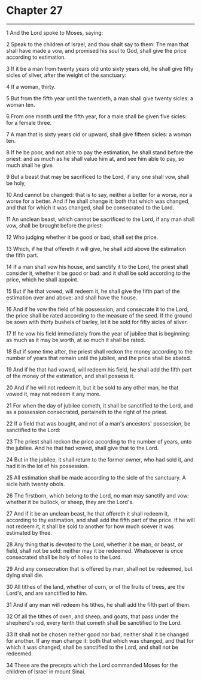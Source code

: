 # Chapter 27

***

1 And the Lord spoke to Moses, saying:

2 Speak to the children of Israel, and thou shalt say to them: The man that shall have made a vow, and promised his soul to God, shall give the price according to estimation.

3 If it be a man from twenty years old unto sixty years old, he shall give fifty sicles of silver, after the weight of the sanctuary:

4 If a woman, thirty.

5 But from the fifth year until the twentieth, a man shall give twenty sicles: a woman ten.

6 From one month until the fifth year, for a male shall be given five sicles: for a female three.

7 A man that is sixty years old or upward, shall give fifteen sicles: a woman ten.

8 If he be poor, and not able to pay the estimation, he shall stand before the priest: and as much as he shall value him at, and see him able to pay, so much shall he give.

9 But a beast that may be sacrificed to the Lord, if any one shall vow, shall be holy,

10 And cannot be changed: that is to say, neither a better for a worse, nor a worse for a better. And if he shall change it: both that which was changed, and that for which it was changed, shall be consecrated to the Lord.

11 An unclean beast, which cannot be sacrificed to the Lord, if any man shall vow, shall be brought before the priest:

12 Who judging whether it be good or bad, shall set the price.

13 Which, if he that offereth it will give, he shall add above the estimation the fifth part.

14 If a man shall vow his house, and sanctify it to the Lord, the priest shall consider it, whether it be good or bad: and it shall be sold according to the price, which he shall appoint.

15 But if he that vowed, will redeem it, he shall give the fifth part of the estimation over and above: and shall have the house.

16 And if he vow the field of his possession, and consecrate it to the Lord, the price shall be rated according to the measure of the seed. If the ground be sown with thirty bushels of barley, let it be sold for fifty sicles of silver.

17 If he vow his field immediately from the year of jubilee that is beginning: as much as it may be worth, at so much it shall be rated.

18 But if some time after, the priest shall reckon the money according to the number of years that remain until the jubilee, and the price shall be abated.

19 And if he that had vowed, will redeem his field, he shall add the fifth part of the money of the estimation, and shall possess it.

20 And if he will not redeem it, but it be sold to any other man, he that vowed it, may not redeem it any more.

21 For when the day of jubilee cometh, it shall be sanctified to the Lord, and as a possession consecrated, pertaineth to the right of the priest.

22 If a field that was bought, and not of a man's ancestors' possession, be sanctified to the Lord:

23 The priest shall reckon the price according to the number of years, unto the jubilee. And he that had vowed, shall give that to the Lord.

24 But in the jubilee, it shall return to the former owner, who had sold it, and had it in the lot of his possession.

25 All estimation shall be made according to the sicle of the sanctuary. A sicle hath twenty obols.

26 The firstborn, which belong to the Lord, no man may sanctify and vow: whether it be bullock, or sheep, they are the Lord's.

27 And if it be an unclean beast, he that offereth it shall redeem it, according to thy estimation, and shall add the fifth part of the price. If he will not redeem it, it shall be sold to another for how much soever it was estimated by thee.

28 Any thing that is devoted to the Lord, whether it be man, or beast, or field, shall not be sold: neither may it be redeemed. Whatsoever is once consecrated shall be holy of holies to the Lord.

29 And any consecration that is offered by man, shall not be redeemed, but dying shall die.

30 All tithes of the land, whether of corn, or of the fruits of trees, are the Lord's, and are sanctified to him.

31 And if any man will redeem his tithes, he shall add the fifth part of them.

32 Of all the tithes of oxen, and sheep, and goats, that pass under the shepherd's rod, every tenth that cometh shall be sanctified to the Lord.

33 It shall not be chosen neither good nor bad, neither shall it be changed for another. If any man change it: both that which was changed, and that for which it was changed, shall be sanctified to the Lord, and shall not be redeemed.

34 These are the precepts which the Lord commanded Moses for the children of Israel in mount Sinai.


